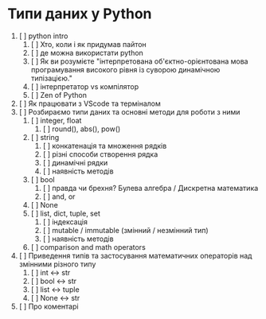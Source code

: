 # Типи даних у Python

1. [ ] python intro
    1. [ ] Хто, коли і як придумав пайтон
    2. [ ] де можна використати python
    3. [ ] Як ви розумієте "інтерпретована об'єктно-орієнтована мова
           програмування високого рівня із суворою динамічною типізацією."
    4. [ ] інтерпретатор vs компілятор
    5. [ ] Zen of Python
2. [ ] Як працювати з VScode та терміналом
3. [ ] Розбираємо типи даних та основні методи для роботи з ними
    1. [ ] integer, float
        1. [ ] round(), abs(), pow()
    2. [ ] string
        1. [ ] конкатенація та множення рядків
        2. [ ] різні способи створення рядка
        3. [ ] динамічні рядки
        4. [ ] наявність методів
    3. [ ] bool
        1. [ ] правда чи брехня? Булева алгебра / Дискретна математика
        2. [ ] and, or
    4. [ ] None
    5. [ ] list, dict, tuple, set
        1. [ ] індексація
        2. [ ] mutable / immutable (змінний / незмінний тип)
        3. [ ] наявність методів
    6. [ ] comparison and math operators
4. [ ] Приведення типів та застосування математичних операторів над змінними різного типу
    1. [ ] int <-> str
    1. [ ] bool <-> str
    1. [ ] list <-> tuple
    1. [ ] None <-> str
5. [ ] Про коментарі

